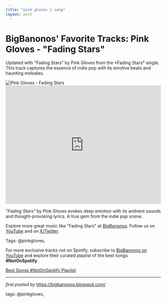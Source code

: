 ```yaml
---
title: "pink gloves 1 song"
layout: post
---
```

<!-- Post Title -->
<h1 >BigBanonos' Favorite Tracks: Pink Gloves - "Fading Stars"</h1> <!-- Introductory Text -->
<p >Updated with "Fading Stars" by Pink Gloves from the *Fading Stars* single. This track captures the essence of indie pop with its emotive beats and haunting melodies.</p> <!-- Featured Image -->
<div > <img src="https://i1.sndcdn.com/artworks-000091770539-odfdh9-t500x500.jpg" alt="Pink Gloves - Fading Stars" />
</div> <!-- YouTube Video Embed -->
<div > <iframe width="100%" height="385" src="https://www.youtube.com/embed/7y4XkAdo7As" title="Pink Gloves - Fading Stars" frameborder="0" allow="accelerometer; autoplay; clipboard-write; encrypted-media; gyroscope; picture-in-picture; web-share" referrerpolicy="strict-origin-when-cross-origin" allowfullscreen></iframe>
</div> <!-- Song Information -->
<div > <p><em>"Fading Stars"</em> by Pink Gloves evokes deep emotion with its ambient sounds and thought-provoking lyrics. A true gem from the indie pop scene.</p>
</div> <!-- Footer Links -->
<div > <p>Explore more great music like "Fading Stars" at <a href="https://bigbanonos.blogspot.com/" target="_blank">BigBanonos</a>. Follow us on <a href="https://www.youtube.com/@BigBanonos" target="_blank">YouTube</a> and on <a href="https://x.com/bigbanonos" target="_blank">X/Twitter</a>.</p>
</div> <!-- Tags -->
<p >Tags: @pinkgloves,</p>


<!--Subscribe and Playlist Links-->
<div>
    <p>For more exclusive tracks not on Spotify, subscribe to <a href="https://www.youtube.com/@BigBanonos" target="_blank">BigBanonos on YouTube</a> and explore their curated playlist of the best songs <strong>#NotOnSpotify</strong>.</p>
    <p><a href="https://www.youtube.com/playlist?list=PLtuNtuTatqI0kFahUCbtbfenC_ET5O_tr" target="_blank">Best Songs #NotOnSpotify Playlist<br /></a></p></div>

<hr />

<p><em>first posted by</em> <a href="https://bigbanonos.blogspot.com/" rel="noopener" target="_new">https://bigbanonos.blogspot.com/</a></p>

<p>tags: @pinkgloves,</p>

